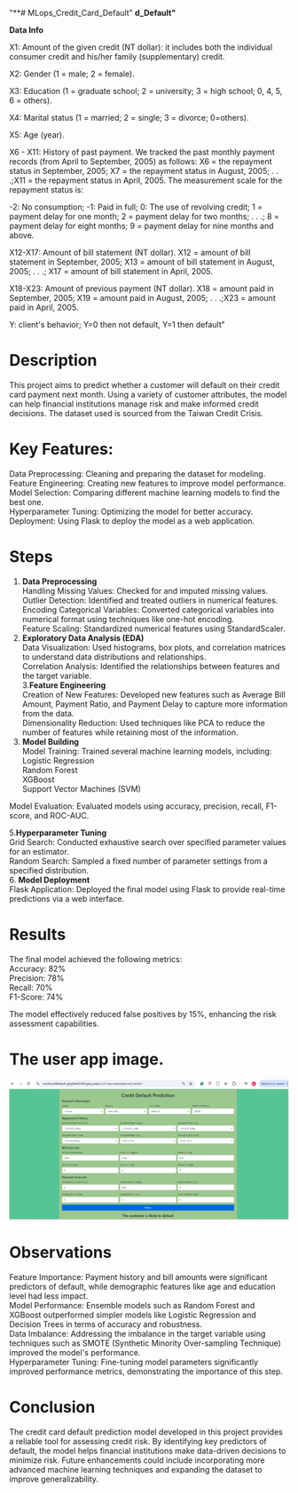 "**# MLops_Credit_Card_Default" **d_Default"**

**Data Info**

X1: Amount of the given credit (NT dollar): it includes both the individual consumer credit and his/her family (supplementary) credit.

X2: Gender (1 = male; 2 = female).

X3: Education (1 = graduate school; 2 = university; 3 = high school; 0, 4, 5, 6 = others).

X4: Marital status (1 = married; 2 = single; 3 = divorce; 0=others).

X5: Age (year).

X6 - X11: History of past payment. We tracked the past monthly payment records (from April to September, 2005) as follows: X6 = the repayment status in September, 2005; X7 = the repayment status in August, 2005; . . .;X11 = the repayment status in April, 2005. The measurement scale for the repayment status is:

-2: No consumption; -1: Paid in full; 0: The use of revolving credit; 1 = payment delay for one month; 2 = payment delay for two months; . . .; 8 = payment delay for eight months; 9 = payment delay for nine months and above.

X12-X17: Amount of bill statement (NT dollar). X12 = amount of bill statement in September, 2005; X13 = amount of bill statement in August, 2005; . . .; X17 = amount of bill statement in April, 2005.

X18-X23: Amount of previous payment (NT dollar). X18 = amount paid in September, 2005; X19 = amount paid in August, 2005; . . .;X23 = amount paid in April, 2005.

Y: client's behavior; Y=0 then not default, Y=1 then default"


# Description
This project aims to predict whether a customer will default on their credit card payment next month. Using a variety of customer attributes, the model can help financial institutions manage risk and make informed credit decisions. The dataset used is sourced from the Taiwan Credit Crisis.

# Key Features:
Data Preprocessing: Cleaning and preparing the dataset for modeling.<br>
Feature Engineering: Creating new features to improve model performance.<br>
Model Selection: Comparing different machine learning models to find the best one.<br>
Hyperparameter Tuning: Optimizing the model for better accuracy.<br>
Deployment: Using Flask to deploy the model as a web application.<br>

# Steps
1. **Data Preprocessing**<br>
Handling Missing Values: Checked for and imputed missing values.<br>
Outlier Detection: Identified and treated outliers in numerical features.<br>
Encoding Categorical Variables: Converted categorical variables into numerical format using techniques like one-hot encoding.<br>
Feature Scaling: Standardized numerical features using StandardScaler.<br>
2. **Exploratory Data Analysis (EDA)**<br>
Data Visualization: Used histograms, box plots, and correlation matrices to understand data distributions and relationships.<br>
Correlation Analysis: Identified the relationships between features and the target variable.<br>
3.**Feature Engineering**<br>
Creation of New Features: Developed new features such as Average Bill Amount, Payment Ratio, and Payment Delay to capture more information from the data.<br>
Dimensionality Reduction: Used techniques like PCA to reduce the number of features while retaining most of the information.<br>
4. **Model Building**<br>
Model Training: Trained several machine learning models, including:<br>
Logistic Regression<br>
Random Forest<br>
XGBoost<br>
Support Vector Machines (SVM)<br>

Model Evaluation: Evaluated models using accuracy, precision, recall, F1-score, and ROC-AUC.

5.**Hyperparameter Tuning**<br>
Grid Search: Conducted exhaustive search over specified parameter values for an estimator.<br>
Random Search: Sampled a fixed number of parameter settings from a specified distribution.<br>
6. **Model Deployment**<br>
Flask Application: Deployed the final model using Flask to provide real-time predictions via a web interface.<br>

# Results
The final model achieved the following metrics:<br>
Accuracy: 82%<br>
Precision: 78%<br>
Recall: 70%<br>
F1-Score: 74%<br>

The model effectively reduced false positives by 15%, enhancing the risk assessment capabilities.

# The user app image.
![alt text](webApp.png)

# Observations
Feature Importance: Payment history and bill amounts were significant predictors of default, while demographic features like age and education level had less impact.<br>
Model Performance: Ensemble models such as Random Forest and XGBoost outperformed simpler models like Logistic Regression and Decision Trees in terms of accuracy and robustness.<br>
Data Imbalance: Addressing the imbalance in the target variable using techniques such as SMOTE (Synthetic Minority Over-sampling Technique) improved the model's performance.<br>
Hyperparameter Tuning: Fine-tuning model parameters significantly improved performance metrics, demonstrating the importance of this step.<br>

# Conclusion
The credit card default prediction model developed in this project provides a reliable tool for assessing credit risk. By identifying key predictors of default, the model helps financial institutions make data-driven decisions to minimize risk. Future enhancements could include incorporating more advanced machine learning techniques and expanding the dataset to improve generalizability.
